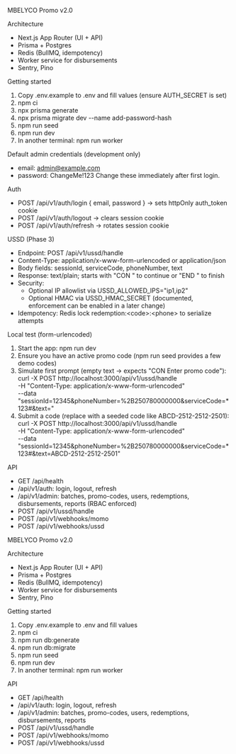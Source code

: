 MBELYCO Promo v2.0

Architecture
- Next.js App Router (UI + API)
- Prisma + Postgres
- Redis (BullMQ, idempotency)
- Worker service for disbursements
- Sentry, Pino

Getting started
1. Copy .env.example to .env and fill values (ensure AUTH_SECRET is set)
2. npm ci
3. npx prisma generate
4. npx prisma migrate dev --name add-password-hash
5. npm run seed
6. npm run dev
7. In another terminal: npm run worker

Default admin credentials (development only)
- email: admin@example.com
- password: ChangeMe!123
Change these immediately after first login.

Auth
- POST /api/v1/auth/login { email, password } → sets httpOnly auth_token cookie
- POST /api/v1/auth/logout → clears session cookie
- POST /api/v1/auth/refresh → rotates session cookie

USSD (Phase 3)
- Endpoint: POST /api/v1/ussd/handle
- Content-Type: application/x-www-form-urlencoded or application/json
- Body fields: sessionId, serviceCode, phoneNumber, text
- Response: text/plain; starts with "CON " to continue or "END " to finish
- Security:
  - Optional IP allowlist via USSD_ALLOWED_IPS="ip1,ip2"
  - Optional HMAC via USSD_HMAC_SECRET (documented, enforcement can be enabled in a later change)
- Idempotency: Redis lock redemption:&lt;code&gt;:&lt;phone&gt; to serialize attempts

Local test (form-urlencoded)
1) Start the app: npm run dev
2) Ensure you have an active promo code (npm run seed provides a few demo codes)
3) Simulate first prompt (empty text → expects "CON Enter promo code"):
   curl -X POST http://localhost:3000/api/v1/ussd/handle \
     -H "Content-Type: application/x-www-form-urlencoded" \
     --data "sessionId=12345&phoneNumber=%2B250780000000&serviceCode=*123#&text="
4) Submit a code (replace with a seeded code like ABCD-2512-2512-2501):
   curl -X POST http://localhost:3000/api/v1/ussd/handle \
     -H "Content-Type: application/x-www-form-urlencoded" \
     --data "sessionId=12345&phoneNumber=%2B250780000000&serviceCode=*123#&text=ABCD-2512-2512-2501"

API
- GET /api/health
- /api/v1/auth: login, logout, refresh
- /api/v1/admin: batches, promo-codes, users, redemptions, disbursements, reports (RBAC enforced)
- POST /api/v1/ussd/handle
- POST /api/v1/webhooks/momo
- POST /api/v1/webhooks/ussd


MBELYCO Promo v2.0

Architecture
- Next.js App Router (UI + API)
- Prisma + Postgres
- Redis (BullMQ, idempotency)
- Worker service for disbursements
- Sentry, Pino

Getting started
1. Copy .env.example to .env and fill values
2. npm ci
3. npm run db:generate
4. npm run db:migrate
5. npm run seed
6. npm run dev
7. In another terminal: npm run worker

API
- GET /api/health
- /api/v1/auth: login, logout, refresh
- /api/v1/admin: batches, promo-codes, users, redemptions, disbursements, reports
- POST /api/v1/ussd/handle
- POST /api/v1/webhooks/momo
- POST /api/v1/webhooks/ussd
